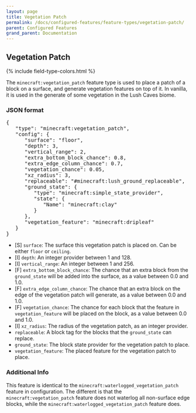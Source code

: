 ```yaml
---
layout: page
title: Vegetation Patch
permalink: /docs/configured-features/feature-types/vegetation-patch/
parent: Configured Features
grand_parent: Documentation
---
```


## Vegetation Patch

<head>
    {% include field-type-colors.html %}
</head>

The `minecraft:vegetation_patch` feature type is used to place a patch of a block on a surface, and generate vegetation features on top of it. In vanilla, it is used in the generate of some vegetation in the Lush Caves biome.

### JSON format

<pre>
{
   "type": "minecraft:vegetation_patch",
   "config": {
      "surface": "floor",
      "depth": 3,
      "vertical_range": 2,
      "extra_bottom_block_chance": 0.8,
      "extra_edge_column_chance": 0.7,
      "vegetation_chance": 0.05,
      "xz_radius": 3,
      "replaceable": "#minecraft:lush_ground_replaceable",
      "ground_state": {
         "type": "minecraft:simple_state_provider",
         "state": {
            "Name": "minecraft:clay"
         }
      },
      "vegetation_feature": "minecraft:dripleaf"
   }
}
</pre>

* <span str>[S]</span> `surface`: The surface this vegetation patch is placed on. Can be either `floor` or `ceiling`.
* <span int>[I]</span> `depth`: An integer provider between 1 and 128.
* <span int>[I]</span> `vertical_range`: An integer between 1 and 256.
* <span float>[F]</span> `extra_bottom_block_chance`: The chance that an extra block from the `ground_state` will be added into the surface, as a value between 0.0 and 1.0.
* <span float>[F]</span> `extra_edge_column_chance`: The chance that an extra block on the edge of the vegetation patch will generate, as a value between 0.0 and 1.0.
* <span float>[F]</span> `vegetation_chance`: The chance for each block that the feature in `vegetation_feature` will be placed on the block, as a value between 0.0 and 1.0.
* <span int>[I]</span> `xz_radius`: The radius of the vegetation patch, as an integer provider.
* `replaceable`: A block tag for the blocks that the `ground_state` can replace.
* `ground_state`: The block state provider for the vegetation patch to place.
* `vegetation_feature`: The placed feature for the vegetation patch to place.

### Additional Info

This feature is identical to the `minecraft:waterlogged_vegetation_patch` feature in configuration. The different is that the `minecraft:vegetation_patch` feature does not waterlog all non-surface edge blocks, while the `minecraft:waterlogged_vegetation_patch` feature does. 